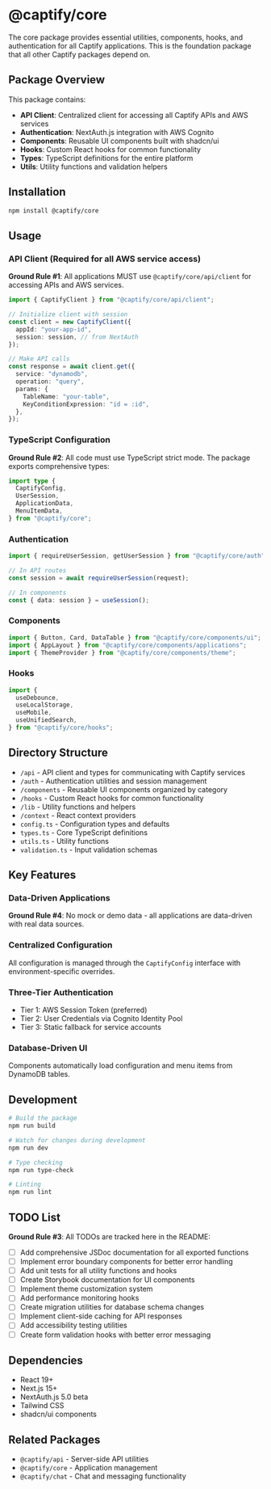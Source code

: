# @captify/core

The core package provides essential utilities, components, hooks, and authentication for all Captify applications. This is the foundation package that all other Captify packages depend on.

## Package Overview

This package contains:

- **API Client**: Centralized client for accessing all Captify APIs and AWS services
- **Authentication**: NextAuth.js integration with AWS Cognito
- **Components**: Reusable UI components built with shadcn/ui
- **Hooks**: Custom React hooks for common functionality
- **Types**: TypeScript definitions for the entire platform
- **Utils**: Utility functions and validation helpers

## Installation

```bash
npm install @captify/core
```

## Usage

### API Client (Required for all AWS service access)

**Ground Rule #1**: All applications MUST use `@captify/core/api/client` for accessing APIs and AWS services.

```typescript
import { CaptifyClient } from "@captify/core/api/client";

// Initialize client with session
const client = new CaptifyClient({
  appId: "your-app-id",
  session: session, // from NextAuth
});

// Make API calls
const response = await client.get({
  service: "dynamodb",
  operation: "query",
  params: {
    TableName: "your-table",
    KeyConditionExpression: "id = :id",
  },
});
```

### TypeScript Configuration

**Ground Rule #2**: All code must use TypeScript strict mode. The package exports comprehensive types:

```typescript
import type {
  CaptifyConfig,
  UserSession,
  ApplicationData,
  MenuItemData,
} from "@captify/core";
```

### Authentication

```typescript
import { requireUserSession, getUserSession } from "@captify/core/auth";

// In API routes
const session = await requireUserSession(request);

// In components
const { data: session } = useSession();
```

### Components

```typescript
import { Button, Card, DataTable } from "@captify/core/components/ui";
import { AppLayout } from "@captify/core/components/applications";
import { ThemeProvider } from "@captify/core/components/theme";
```

### Hooks

```typescript
import {
  useDebounce,
  useLocalStorage,
  useMobile,
  useUnifiedSearch,
} from "@captify/core/hooks";
```

## Directory Structure

- `/api` - API client and types for communicating with Captify services
- `/auth` - Authentication utilities and session management
- `/components` - Reusable UI components organized by category
- `/hooks` - Custom React hooks for common functionality
- `/lib` - Utility functions and helpers
- `/context` - React context providers
- `config.ts` - Configuration types and defaults
- `types.ts` - Core TypeScript definitions
- `utils.ts` - Utility functions
- `validation.ts` - Input validation schemas

## Key Features

### Data-Driven Applications

**Ground Rule #4**: No mock or demo data - all applications are data-driven with real data sources.

### Centralized Configuration

All configuration is managed through the `CaptifyConfig` interface with environment-specific overrides.

### Three-Tier Authentication

- Tier 1: AWS Session Token (preferred)
- Tier 2: User Credentials via Cognito Identity Pool
- Tier 3: Static fallback for service accounts

### Database-Driven UI

Components automatically load configuration and menu items from DynamoDB tables.

## Development

```bash
# Build the package
npm run build

# Watch for changes during development
npm run dev

# Type checking
npm run type-check

# Linting
npm run lint
```

## TODO List

**Ground Rule #3**: All TODOs are tracked here in the README:

- [ ] Add comprehensive JSDoc documentation for all exported functions
- [ ] Implement error boundary components for better error handling
- [ ] Add unit tests for all utility functions and hooks
- [ ] Create Storybook documentation for UI components
- [ ] Implement theme customization system
- [ ] Add performance monitoring hooks
- [ ] Create migration utilities for database schema changes
- [ ] Implement client-side caching for API responses
- [ ] Add accessibility testing utilities
- [ ] Create form validation hooks with better error messaging

## Dependencies

- React 19+
- Next.js 15+
- NextAuth.js 5.0 beta
- Tailwind CSS
- shadcn/ui components

## Related Packages

- `@captify/api` - Server-side API utilities
- `@captify/core` - Application management
- `@captify/chat` - Chat and messaging functionality
